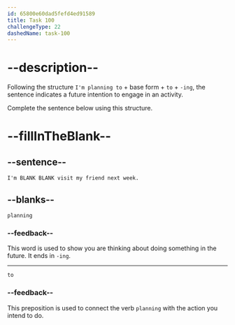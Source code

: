 ```yaml
---
id: 65800e60dad5fefd4ed91589
title: Task 100
challengeType: 22
dashedName: task-100
---
```


# --description--

Following the structure `I'm planning to` + base form + `to` + `-ing`, the sentence indicates a future intention to engage in an activity.

Complete the sentence below using this structure.

# --fillInTheBlank--

## --sentence--

`I'm BLANK BLANK visit my friend next week.`

## --blanks--

`planning`

### --feedback--

This word is used to show you are thinking about doing something in the future. It ends in `-ing`.

---

`to`

### --feedback--

This preposition is used to connect the verb `planning` with the action you intend to do.

